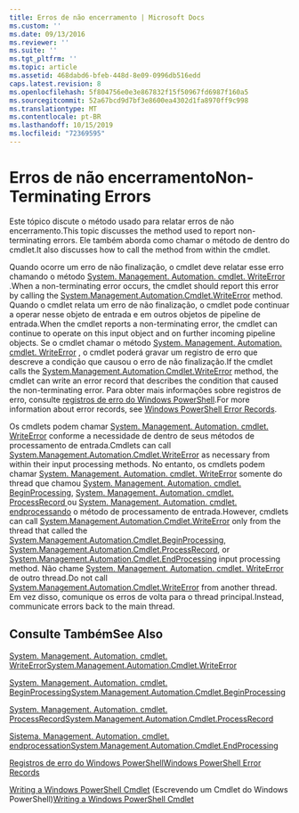 ```yaml
---
title: Erros de não encerramento | Microsoft Docs
ms.custom: ''
ms.date: 09/13/2016
ms.reviewer: ''
ms.suite: ''
ms.tgt_pltfrm: ''
ms.topic: article
ms.assetid: 468dabd6-bfeb-448d-8e09-0996db516edd
caps.latest.revision: 8
ms.openlocfilehash: 5f804756e0e3e867832f15f50967fd6987f160a5
ms.sourcegitcommit: 52a67bcd9d7bf3e8600ea4302d1fa8970ff9c998
ms.translationtype: MT
ms.contentlocale: pt-BR
ms.lasthandoff: 10/15/2019
ms.locfileid: "72369595"
---
```

# <a name="non-terminating-errors"></a><span data-ttu-id="3331b-102">Erros de não encerramento</span><span class="sxs-lookup"><span data-stu-id="3331b-102">Non-Terminating Errors</span></span>

<span data-ttu-id="3331b-103">Este tópico discute o método usado para relatar erros de não encerramento.</span><span class="sxs-lookup"><span data-stu-id="3331b-103">This topic discusses the method used to report non-terminating errors.</span></span> <span data-ttu-id="3331b-104">Ele também aborda como chamar o método de dentro do cmdlet.</span><span class="sxs-lookup"><span data-stu-id="3331b-104">It also discusses how to call the method from within the cmdlet.</span></span>

<span data-ttu-id="3331b-105">Quando ocorre um erro de não finalização, o cmdlet deve relatar esse erro chamando o método [System. Management. Automation. cmdlet. WriteError](/dotnet/api/System.Management.Automation.Cmdlet.WriteError) .</span><span class="sxs-lookup"><span data-stu-id="3331b-105">When a non-terminating error occurs, the cmdlet should report this error by calling the [System.Management.Automation.Cmdlet.WriteError](/dotnet/api/System.Management.Automation.Cmdlet.WriteError) method.</span></span> <span data-ttu-id="3331b-106">Quando o cmdlet relata um erro de não finalização, o cmdlet pode continuar a operar nesse objeto de entrada e em outros objetos de pipeline de entrada.</span><span class="sxs-lookup"><span data-stu-id="3331b-106">When the cmdlet reports a non-terminating error, the cmdlet can continue to operate on this input object and on further incoming pipeline objects.</span></span> <span data-ttu-id="3331b-107">Se o cmdlet chamar o método [System. Management. Automation. cmdlet. WriteError](/dotnet/api/System.Management.Automation.Cmdlet.WriteError) , o cmdlet poderá gravar um registro de erro que descreve a condição que causou o erro de não finalização.</span><span class="sxs-lookup"><span data-stu-id="3331b-107">If the cmdlet calls the [System.Management.Automation.Cmdlet.WriteError](/dotnet/api/System.Management.Automation.Cmdlet.WriteError) method, the cmdlet can write an error record that describes the condition that caused the non-terminating error.</span></span> <span data-ttu-id="3331b-108">Para obter mais informações sobre registros de erro, consulte [registros de erro do Windows PowerShell](./windows-powershell-error-records.md).</span><span class="sxs-lookup"><span data-stu-id="3331b-108">For more information about error records, see [Windows PowerShell Error Records](./windows-powershell-error-records.md).</span></span>

<span data-ttu-id="3331b-109">Os cmdlets podem chamar [System. Management. Automation. cmdlet. WriteError](/dotnet/api/System.Management.Automation.Cmdlet.WriteError) conforme a necessidade de dentro de seus métodos de processamento de entrada.</span><span class="sxs-lookup"><span data-stu-id="3331b-109">Cmdlets can call [System.Management.Automation.Cmdlet.WriteError](/dotnet/api/System.Management.Automation.Cmdlet.WriteError) as necessary from within their input processing methods.</span></span> <span data-ttu-id="3331b-110">No entanto, os cmdlets podem chamar [System. Management. Automation. cmdlet. WriteError](/dotnet/api/System.Management.Automation.Cmdlet.WriteError) somente do thread que chamou [System. Management. Automation. cmdlet. BeginProcessing](/dotnet/api/System.Management.Automation.Cmdlet.BeginProcessing), [System. Management. Automation. cmdlet. ProcessRecord ](/dotnet/api/System.Management.Automation.Cmdlet.ProcessRecord)ou [System. Management. Automation. cmdlet. endprocessando](/dotnet/api/System.Management.Automation.Cmdlet.EndProcessing) o método de processamento de entrada.</span><span class="sxs-lookup"><span data-stu-id="3331b-110">However, cmdlets can call [System.Management.Automation.Cmdlet.WriteError](/dotnet/api/System.Management.Automation.Cmdlet.WriteError) only from the thread that called the [System.Management.Automation.Cmdlet.BeginProcessing](/dotnet/api/System.Management.Automation.Cmdlet.BeginProcessing), [System.Management.Automation.Cmdlet.ProcessRecord](/dotnet/api/System.Management.Automation.Cmdlet.ProcessRecord), or [System.Management.Automation.Cmdlet.EndProcessing](/dotnet/api/System.Management.Automation.Cmdlet.EndProcessing) input processing method.</span></span> <span data-ttu-id="3331b-111">Não chame [System. Management. Automation. cmdlet. WriteError](/dotnet/api/System.Management.Automation.Cmdlet.WriteError) de outro thread.</span><span class="sxs-lookup"><span data-stu-id="3331b-111">Do not call [System.Management.Automation.Cmdlet.WriteError](/dotnet/api/System.Management.Automation.Cmdlet.WriteError) from another thread.</span></span> <span data-ttu-id="3331b-112">Em vez disso, comunique os erros de volta para o thread principal.</span><span class="sxs-lookup"><span data-stu-id="3331b-112">Instead, communicate errors back to the main thread.</span></span>

## <a name="see-also"></a><span data-ttu-id="3331b-113">Consulte Também</span><span class="sxs-lookup"><span data-stu-id="3331b-113">See Also</span></span>

[<span data-ttu-id="3331b-114">System. Management. Automation. cmdlet. WriteError</span><span class="sxs-lookup"><span data-stu-id="3331b-114">System.Management.Automation.Cmdlet.WriteError</span></span>](/dotnet/api/System.Management.Automation.Cmdlet.WriteError)

[<span data-ttu-id="3331b-115">System. Management. Automation. cmdlet. BeginProcessing</span><span class="sxs-lookup"><span data-stu-id="3331b-115">System.Management.Automation.Cmdlet.BeginProcessing</span></span>](/dotnet/api/System.Management.Automation.Cmdlet.BeginProcessing)

[<span data-ttu-id="3331b-116">System. Management. Automation. cmdlet. ProcessRecord</span><span class="sxs-lookup"><span data-stu-id="3331b-116">System.Management.Automation.Cmdlet.ProcessRecord</span></span>](/dotnet/api/System.Management.Automation.Cmdlet.ProcessRecord)

[<span data-ttu-id="3331b-117">Sistema. Management. Automation. cmdlet. endprocessation</span><span class="sxs-lookup"><span data-stu-id="3331b-117">System.Management.Automation.Cmdlet.EndProcessing</span></span>](/dotnet/api/System.Management.Automation.Cmdlet.EndProcessing)

[<span data-ttu-id="3331b-118">Registros de erro do Windows PowerShell</span><span class="sxs-lookup"><span data-stu-id="3331b-118">Windows PowerShell Error Records</span></span>](./windows-powershell-error-records.md)

<span data-ttu-id="3331b-119">[Writing a Windows PowerShell Cmdlet](./writing-a-windows-powershell-cmdlet.md) (Escrevendo um Cmdlet do Windows PowerShell)</span><span class="sxs-lookup"><span data-stu-id="3331b-119">[Writing a Windows PowerShell Cmdlet](./writing-a-windows-powershell-cmdlet.md)</span></span>
